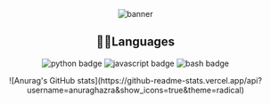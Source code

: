 <div align="center">
<img/ src="https://user-images.githubusercontent.com/85427178/167567036-5cd059d4-92c9-47a4-b252-1624cc3387e5.png" alt="banner">
  <h2>👦🏼Languages</h2>
  <img src="https://img.shields.io/badge/python-3670A0?style=for-the-badge&logo=python&logoColor=ffdd54B" alt="python badge" />
  <img src="https://img.shields.io/badge/javascript-%23323330.svg?style=for-the-badge&logo=javascript&logoColor=%23F7DF1E" alt="javascript badge" />
  <img src="https://img.shields.io/badge/shell_script-%23121011.svg?style=for-the-badge&logo=gnu-bash&logoColor=white" alt="bash badge" />
  <p>![Anurag's GitHub stats](https://github-readme-stats.vercel.app/api?username=anuraghazra&show_icons=true&theme=radical)</p>
</div>
